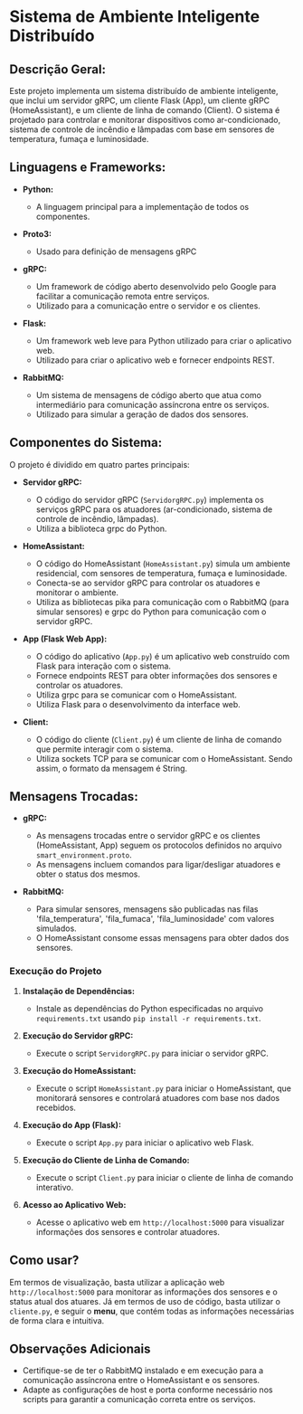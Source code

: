# Sistema de Ambiente Inteligente Distribuído

## Descrição Geral:

Este projeto implementa um sistema distribuído de ambiente inteligente, que inclui um servidor gRPC, um cliente Flask (App), um cliente gRPC (HomeAssistant), e um cliente de linha de comando (Client). O sistema é projetado para controlar e monitorar dispositivos como ar-condicionado, sistema de controle de incêndio e lâmpadas com base em sensores de temperatura, fumaça e luminosidade.

## Linguagens e Frameworks:

- **Python:**
  - A linguagem principal para a implementação de todos os componentes.

- **Proto3:**
  - Usado para definição de mensagens gRPC

- **gRPC:**
  - Um framework de código aberto desenvolvido pelo Google para facilitar a comunicação remota entre serviços.
  - Utilizado para a comunicação entre o servidor e os clientes.

- **Flask:**
  - Um framework web leve para Python utilizado para criar o aplicativo web.
  - Utilizado para criar o aplicativo web e fornecer endpoints REST.

- **RabbitMQ:**
  - Um sistema de mensagens de código aberto que atua como intermediário para comunicação assíncrona entre os serviços.
  - Utilizado para simular a geração de dados dos sensores.

## Componentes do Sistema:

O projeto é dividido em quatro partes principais:

- **Servidor gRPC:**
  - O código do servidor gRPC (`ServidorgRPC.py`) implementa os serviços gRPC para os atuadores (ar-condicionado, sistema de controle de incêndio, lâmpadas).
  - Utiliza a biblioteca grpc do Python.

- **HomeAssistant:**
  - O código do HomeAssistant (`HomeAssistant.py`) simula um ambiente residencial, com sensores de temperatura, fumaça e luminosidade.
  - Conecta-se ao servidor gRPC para controlar os atuadores e monitorar o ambiente.
  - Utiliza as bibliotecas pika para comunicação com o RabbitMQ (para simular sensores) e grpc do Python para comunicação com o servidor gRPC.

- **App (Flask Web App):**
  - O código do aplicativo (`App.py`) é um aplicativo web construído com Flask para interação com o sistema.
  - Fornece endpoints REST para obter informações dos sensores e controlar os atuadores.
  - Utiliza grpc para se comunicar com o HomeAssistant.
  - Utiliza Flask para o desenvolvimento da interface web.

- **Client:**
  - O código do cliente (`Client.py`) é um cliente de linha de comando que permite interagir com o sistema.
  - Utiliza sockets TCP para se comunicar com o HomeAssistant. Sendo assim, o formato da mensagem é String.

## Mensagens Trocadas:

- **gRPC:**
  - As mensagens trocadas entre o servidor gRPC e os clientes (HomeAssistant, App) seguem os protocolos definidos no arquivo `smart_environment.proto`.
  - As mensagens incluem comandos para ligar/desligar atuadores e obter o status dos mesmos.

- **RabbitMQ:**
  - Para simular sensores, mensagens são publicadas nas filas 'fila_temperatura', 'fila_fumaca', 'fila_luminosidade' com valores simulados.
  - O HomeAssistant consome essas mensagens para obter dados dos sensores.

### Execução do Projeto

1. **Instalação de Dependências:**
   - Instale as dependências do Python especificadas no arquivo `requirements.txt` usando `pip install -r requirements.txt`.

2. **Execução do Servidor gRPC:**
   - Execute o script `ServidorgRPC.py` para iniciar o servidor gRPC.

3. **Execução do HomeAssistant:**
   - Execute o script `HomeAssistant.py` para iniciar o HomeAssistant, que monitorará sensores e controlará atuadores com base nos dados recebidos.

4. **Execução do App (Flask):**
   - Execute o script `App.py` para iniciar o aplicativo web Flask.

5. **Execução do Cliente de Linha de Comando:**
   - Execute o script `Client.py` para iniciar o cliente de linha de comando interativo.

6. **Acesso ao Aplicativo Web:**
   - Acesse o aplicativo web em `http://localhost:5000` para visualizar informações dos sensores e controlar atuadores.

## Como usar?

Em termos de visualização, basta utilizar a aplicação web `http://localhost:5000` para monitorar as informações dos sensores e o status atual dos atuares. Já em termos de uso de código, basta utilizar o `cliente.py`, e seguir o **menu**, que contém todas as informações necessárias de forma clara e intuitiva.

## Observações Adicionais

- Certifique-se de ter o RabbitMQ instalado e em execução para a comunicação assíncrona entre o HomeAssistant e os sensores.
- Adapte as configurações de host e porta conforme necessário nos scripts para garantir a comunicação correta entre os serviços.


